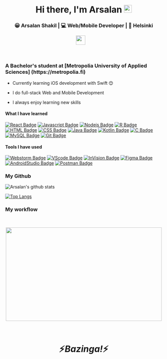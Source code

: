 <div align='center'>
   <h1>Hi there, I'm Arsalan</a> <img src="https://user-images.githubusercontent.com/1303154/88677602-1635ba80-d120-11ea-84d8-d263ba5fc3c0.gif" width="25px"> </h1>   
</div>

<div align="center">
<h3> 😀 Arsalan Shakil | 💻 Web/Mobile Developer | 📍 Helsinki</h3>
</div>

<p align='center'>
   <a href="https://www.linkedin.com/in/arsalan-shakil/"><img height="30" src="https://i.ibb.co/VwYbX9n/linkedin.png"></a>&nbsp;&nbsp;
</a>&nbsp;&nbsp;
</p>
<br />

<p align="center">
  <h3> A Bachelor's student at 
     [Metropolia University of Applied Sciences] (https://metropolia.fi)</h3>
</p>

- Currently learning iOS development with Swift :blush:

- I do full-stack Web and Mobile Development

- I always enjoy learning new skills 




#### What I have learned

[![React Badge](https://img.shields.io/badge/-React-61DBFB?style=for-the-badge&labelColor=black&logo=react&logoColor=61DBFB)](#) [![Javascript Badge](https://img.shields.io/badge/-Javascript-F0DB4F?style=for-the-badge&labelColor=black&logo=javascript&logoColor=F0DB4F)](#) [![Nodejs Badge](https://img.shields.io/badge/-Nodejs-3C873A?style=for-the-badge&labelColor=black&logo=node.js&logoColor=3C873A)](#) [![R Badge](https://img.shields.io/badge/-R-3864BA?style=for-the-badge&labelColor=black&logo=R&logoColor=3864BA)](#)     [![HTML Badge](https://img.shields.io/badge/-HTML-E34F26?style=for-the-badge&labelColor=black&logo=HTML5&logoColor=E34F26)](#) [![CSS Badge](https://img.shields.io/badge/-CSS-1572B6?style=for-the-badge&labelColor=black&logo=CSS3&logoColor=1572B6)](#) [![Java Badge](https://img.shields.io/badge/-Java-007396?style=for-the-badge&labelColor=black&logo=Java&logoColor=white)](#) [![Kotlin Badge](https://img.shields.io/badge/-Kotlin-0095D5?style=for-the-badge&labelColor=black&logo=Kotlin&logoColor=0095D5)](#) [![C Badge](https://img.shields.io/badge/-C-A8B9CC?style=for-the-badge&labelColor=black&logo=C&logoColor=A8B9CC)](#) [![MySQL Badge](https://img.shields.io/badge/-MySql-orange?style=for-the-badge&labelColor=black&logo=MySQL&logoColor=orange)](#) [![Git Badge](https://img.shields.io/badge/-Git-F05032?style=for-the-badge&labelColor=black&logo=Git&logoColor=F05032)](#)

#### Tools I have used

 [![Webstorm Badge](https://img.shields.io/badge/-WebStorm-000000?style=for-the-badge&labelColor=white&logo=WebStorm&logoColor=000000)](#) [![VScode Badge](https://img.shields.io/badge/-VisualStudioCode-007ACC?style=for-the-badge&labelColor=black&logo=Visual-Studio-Code&logoColor=007ACC)](#) [![InVision Badge](https://img.shields.io/badge/-InVision-FF3366?style=for-the-badge&labelColor=black&logo=InVision&logoColor=FF3366)](#) [![Figma Badge](https://img.shields.io/badge/-Figma-F24E1E?style=for-the-badge&labelColor=black&logo=Figma&logoColor=F24E1E)](#) [![AndroidStudio Badge](https://img.shields.io/badge/-AndroidStudio-3DDC84?style=for-the-badge&labelColor=black&logo=Android-Studio&logoColor=3DDC84)](#) [![Postman Badge](https://img.shields.io/badge/-Postman-FF6C37?style=for-the-badge&labelColor=black&logo=Postman&logoColor=FF6C37)](#)

### My Github

![Arsalan's github stats](https://github-readme-stats.vercel.app/api?username=ArsalanShakil&show_icons=true&theme=radical)

[![Top Langs](https://github-readme-stats.vercel.app/api/top-langs/?username=ArsalanShakil&layout=compact&theme=radical&langs_count=8)](https://github.com/anuraghazra/github-readme-stats)

### My workflow

<br />

<p align="center">
   <img  height="300px" width="500px" src="https://en.meming.world/images/en/d/d9/I_Don%27t_Need_Sleep._I_Need_Answers.jpg" />
   </p>
   
<br />

<h1 align='center'>⚡️<i>Bazinga!</i>⚡️</h1>

